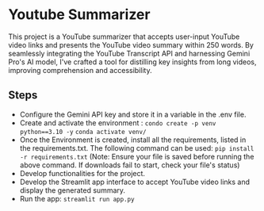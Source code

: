 # Youtube Summarizer
This project is a YouTube summarizer that accepts user-input YouTube video links and presents the YouTube video summary within 250 words. By seamlessly integrating the YouTube Transcript API and harnessing Gemini Pro's AI model, I've crafted a tool for distilling key insights from long videos, improving comprehension and accessibility.
## Steps
- Configure the Gemini API key and store it in a variable in the .env file.
- Create and activate the environment :
  `condo create -p venv python==3.10 -y`
  `conda activate venv/`
- Once the Environment is created, install all the requirements, listed in the requirements.txt. The following command can be used:
  `pip install -r requirements.txt`
  (Note: Ensure your file is saved before running the above command. If downloads fail to start, check your file's status)
- Develop functionalities for the project.
- Develop the Streamlit app interface to accept YouTube video links and display the generated summary.
- Run the app:
  `streamlit run app.py`
